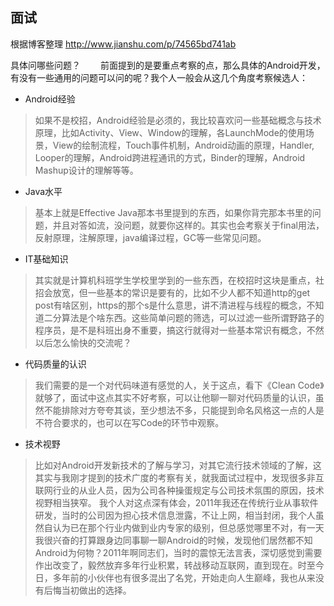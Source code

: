
## 面试

根据博客整理 http://www.jianshu.com/p/74565bd741ab

具体问哪些问题？
　　前面提到的是要重点考察的点，那么具体的Android开发，有没有一些通用的问题可以问的呢？我个人一般会从这几个角度考察候选人：

-  Android经验
> 如果不是校招，Android经验是必须的，我比较喜欢问一些基础概念与技术原理，比如Activity、View、Window的理解，各LaunchMode的使用场景，View的绘制流程，Touch事件机制，Android动画的原理，Handler, Looper的理解，Android跨进程通讯的方式，Binder的理解，Android Mashup设计的理解等等。

-  Java水平
> 基本上就是Effective Java那本书里提到的东西，如果你背完那本书里的问题，并且对答如流，没问题，就要你这样的。其实也会考察关于final用法，反射原理，注解原理，java编译过程，GC等一些常见问题。

-  IT基础知识
> 其实就是计算机科班学生学校里学到的一些东西，在校招时这块是重点，社招会放宽，但一些基本的常识是要有的，比如不少人都不知道http的get post有啥区别，https的那个s是什么意思，讲不清进程与线程的概念，不知道二分算法是个啥东西。这些简单问题的筛选，可以过滤一些所谓野路子的程序员，是不是科班出身不重要，搞这行就得对一些基本常识有概念，不然以后怎么愉快的交流呢？

-  代码质量的认识

> 我们需要的是一个对代码味道有感觉的人，关于这点，看下《Clean Code》就够了，面试中这点其实不好考察，可以让他聊一聊对代码质量的认识，虽然不能排除对方夸夸其谈，至少想法不多，只能提到命名风格这一点的人是不符合要求的，也可以在写Code的环节中观察。

-  技术视野

> 比如对Android开发新技术的了解与学习，对其它流行技术领域的了解，这其实与我刚才提到的技术广度的考察有关，就我面试过程中，发现很多非互联网行业的从业人员，因为公司各种操蛋规定与公司技术氛围的原因，技术视野相当狭窄。
我个人对这点深有体会，2011年我还在传统行业从事软件研发，当时的公司因为担心技术信息泄露，不让上网，相当封闭，我个人虽然自认为已在那个行业内做到业内专家的级别，但总感觉哪里不对，有一天我很兴奋的打算跟身边同事聊一聊Android的时候，发现他们居然都不知Android为何物？2011年啊同志们，当时的震惊无法言表，深切感觉到需要作出改变了，毅然放弃多年行业积累，转战移动互联网，直到现在。时至今日，多年前的小伙伴也有很多混出了名党，开始走向人生巅峰，我也从来没有后悔当初做出的选择。
